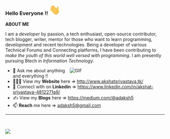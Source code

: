 ### Hello Everyone !!  <img src="https://github.com/ABSphreak/ABSphreak/blob/master/gifs/Hi.gif" width="35px">

**ABOUT ME** 

I am a *developer* by passion, a tech enthusiast, open-source contributor, tech blogger, writer, mentor for those who want to learn programming, development and recent technologies.
Being a developer of various Technical Forums and Connecting platforms, I have been contributing *to make the youth of this world well versed with programming*.
I am presently pursuing Btech in *Information Technology*.


<img align ="right" alt="GIF" src="https://media.giphy.com/media/wvQIqJyNBOCjK/giphy.gif" width="300px" />


- 💬 Ask me about anything and everything !! 
- 👨🏻‍💻 View my **Website** here => http://www.akshatsrivastava.tk/
- 💬 Connect with on **Linkedin** => https://www.linkedin.com/in/akshat-srivastava-4812271a9/
- ✍ View my **Blogs** here => https://medium.com/@adaksh5
- 📫 **Reach** me here => adaksh5@gmail.com
<hr>
<br>
 <p>
<a href="https://www.linkedin.com/in/akshat-srivastava-4812271a9/">
    <img src="https://img.shields.io/badge/Akshat-Srivastava-386938188?style=flat&logo=linkedin" href="">
  </a>
 
<!-- <a href="https://medium.com/@adaksh5">
https://miro.medium.com/max/875/1*Urc28sbnORGOW5oyohQ06g.gif<a href="https://www.linkedin.com/in/akshat-srivastava-4812271a9/">
    <img src="https://img.shields.io/badge/abhishek2x-30302f?style=flat&logo=medium">
  </a>
</p>>
